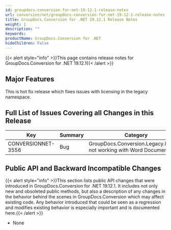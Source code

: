 ```yaml
---
id: groupdocs-conversion-for-net-19-12-1-release-notes
url: conversion/net/groupdocs-conversion-for-net-19-12-1-release-notes
title: GroupDocs.Conversion for .NET 19.12.1 Release Notes
weight: 1
description: ""
keywords: 
productName: GroupDocs.Conversion for .NET
hideChildren: False
---
```

{{< alert style="info" >}}This page contains release notes for GroupDocs.Conversion for .NET 19.12.1{{< /alert >}}

## Major Features

This is hot fix release which fixes issues with licensing in the legacy namespace.

## Full List of Issues Covering all Changes in this Release

| Key | Summary | Category |
| --- | --- | --- |
| CONVERSIONNET-3556 | Bug | GroupDocs.Conversion.Legacy.License not working with Word Documents |

## Public API and Backward Incompatible Changes

{{< alert style="info" >}}This section lists public API changes that were introduced in GroupDocs.Conversion for .NET 19.12.1. It includes not only new and obsoleted public methods, but also a description of any changes in the behavior behind the scenes in GroupDocs.Conversion which may affect existing code. Any behavior introduced that could be seen as a regression and modifies existing behavior is especially important and is documented here.{{< /alert >}}

*   None
